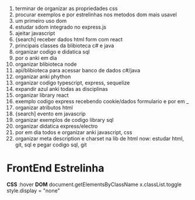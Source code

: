 1. terminar de organizar as propriedades css
2. procurar exemplos e por estrelinhas nos metodos dom mais usavel
3. um primeiro uso dom
4. estudar sdom integrado no express.js
5. ajeitar javascript
6. {search] receber dados html form com react
8. principais classes da blibioteca c# e java
9. organizar codigo e didatica sql
10. por o anki em dia
11. organizar blibioteca node
12. api/blibioteca para acessar banco de dados c#/java
13. organizar anki phython
14. organizar codigo typescript, express, sequelize
15. expandir azul anki todas as disciplinas
16. organizar library react
17. exemplo codigo express recebendo cookie/dados formulario e por em _
18. organizar atributos html
19. {search] evento em javascrip
20. organizar exemplos de codigo library sql
21. organizar didatica express/electro
22. por em dia todos e organizar anki javascript, css
23. organizar meta description e charset na lib de html
now: estudar html, git, sql e pegar codigo sql, git

# FrontEnd Estrelinha
**CSS**
:hover
**DOM**
document.getElementsByClassName
x.classList.toggle
style.display = "none"
